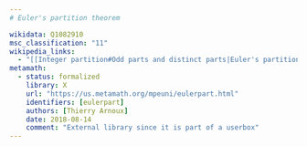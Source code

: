 ```yaml
---
# Euler's partition theorem

wikidata: Q1082910
msc_classification: "11"
wikipedia_links:
  - "[[Integer partition#Odd parts and distinct parts|Euler's partition theorem]]"
metamath:
  - status: formalized
    library: X
    url: "https://us.metamath.org/mpeuni/eulerpart.html"
    identifiers: [eulerpart]
    authors: [Thierry Arnoux]
    date: 2018-08-14
    comment: "External library since it is part of a userbox"
---
```

